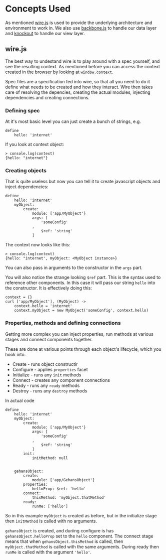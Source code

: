 Concepts Used
=============

As mentioned [wire.js](https://github.com/cujojs/wire) is used to provide the underlying architecture and environment to work in. We also use [backbone.js](http://backbonejs.org/) to handle our data layer and [knockout](http://knockoutjs.com/) to handle our view layer.

wire.js
-------

The best way to undestand wire is to play around with a spec yourself, and see the resulting context. As mentioned before you can access the context created in the browser by looking at `window.context`.

Spec files are a specification fed into wire, so that all you need to do it define what needs to be created and how they interact. Wire then takes care of resolving the depencies, creating the actual modules, injecting dependencies and creating connections.

### Defining spec

At it's most basic level you can just create a bunch of strings, e.g.

    define
        hello: 'internet'

If you look at context object:

    > console.log(context)
    {hello: "internet"}

### Creating objects

That is quite useless but now you can tell it to create javascript objects and inject dependencies:

    define
        hello: 'internet'
        myObject:
            create:
                module: ['app/MyObject'}
                args: [
                    'someConfig'
                ,
                    $ref: 'string'
                ]

The context now looks like this:

    > console.log(context)
    {hello: "internet', myObject: <MyObject instance>}

You can also pass in arguments to the constructor in the `args` part.

You will also notice the strange looking `$ref` part. This is the syntax used to reference other components. In this case it will pass our string `hello` into the constructor. It is effectively doing this:

    context = {}
    curl ['app/MyObject'], (MyObject) ->
        context.hello = 'internet'
        context.myObject = new MyObject('someConfig', context.hello)

### Properties, methods and defining connections

Getting more complex you can inject properties, run methods at various stages and connect components together.

These are done at various points through each object's lifecycle, which you hook into.

* Create - runs object constructir
* Configure - applies `properties` facet
* Initialize - runs any `init` methods
* Connect - creates any component connections
* Ready - runs any `ready` methods
* Destroy - runs any `destroy` methods

In actual code

    define
        hello: 'internet'
        myObject:
            create:
                module: ['app/MyObject'}
                args: [
                    'someConfig'
                ,
                    $ref: 'string'
                ]
            init:
                initMethod: null


        gehansObject:
            create:
                module: ['app/GehansObject'}
            properties:
                helloProp: $ref: 'hello'
            connect:
                thisMethod: 'myObject.thatMethod'
            ready:
                runMe: ['hello']


So in this example `myObject` is created as before, but in the initialize stage then `initMethod` is called with no arguments.

`gehansObject` is created, and duriing configure is has `gehansObject.helloProp` set to the `hello` component. The connect stage means that when `gehansObject.thisMethod` is called, then `myObject.thatMethod` is called with the same arguments. During ready then `runMe` is called with the argument `'hello'`.
